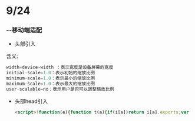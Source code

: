 # 9/24

### --移动端适配

- 头部引入

<meta name="viewport" content="width=device-width, initial-scale=1.0, minimum-scale=1.0, maximum-scale=1.0, user-scalable=no" />  
含义:

```javascript
width=device-width ：表示宽度是设备屏幕的宽度
initial-scale=1.0：表示初始的缩放比例
minimum-scale=1.0：表示最小的缩放比例
maximum-scale=1.0：表示最大的缩放比例
user-scalable=no：表示用户是否可以调整缩放比例
```

- 头部head引入

  ```html
  <script>!function(e){function t(a){if(i[a])return i[a].exports;var n=i[a]={exports:{},id:a,loaded:!1};return e[a].call(n.exports,n,n.exports,t),n.loaded=!0,n.exports}var i={};return t.m=e,t.c=i,t.p="",t(0)}([function(e,t){"use strict";Object.defineProperty(t,"__esModule",{value:!0});var i=window;t["default"]=i.flex=function(normal,e,t){var a=e||100,n=t||1,r=i.document,o=navigator.userAgent,d=o.match(/Android[\S\s]+AppleWebkit\/(\d{3})/i),l=o.match(/U3\/((\d+|\.){5,})/i),c=l&&parseInt(l[1].split(".").join(""),10)>=80,p=navigator.appVersion.match(/(iphone|ipad|ipod)/gi),s=i.devicePixelRatio||1;p||d&&d[1]>534||c||(s=1);var u=normal?1:1/s,m=r.querySelector('meta[name="viewport"]');m||(m=r.createElement("meta"),m.setAttribute("name","viewport"),r.head.appendChild(m)),m.setAttribute("content","width=device-width,user-scalable=no,initial-scale="+u+",maximum-scale="+u+",minimum-scale="+u),r.documentElement.style.fontSize=normal?"50px": a/2*s*n+"px"},e.exports=t["default"]}]); flex(false,100, 1);</script>
  ```

